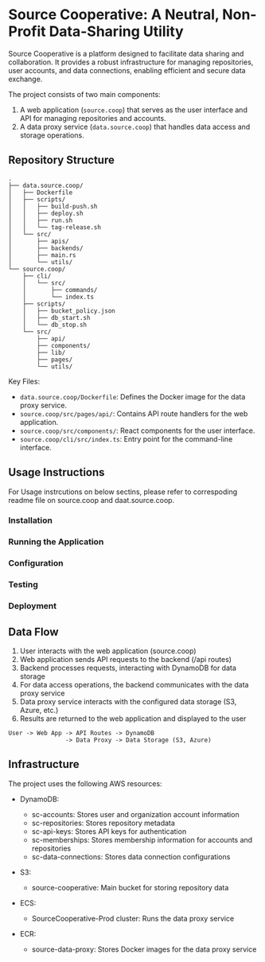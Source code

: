 # Source Cooperative: A Neutral, Non-Profit Data-Sharing Utility

Source Cooperative is a platform designed to facilitate data sharing and collaboration. It provides a robust infrastructure for managing repositories, user accounts, and data connections, enabling efficient and secure data exchange.

The project consists of two main components:
1. A web application (`source.coop`) that serves as the user interface and API for managing repositories and accounts.
2. A data proxy service (`data.source.coop`) that handles data access and storage operations.

## Repository Structure

```
.
├── data.source.coop/
│   ├── Dockerfile
│   ├── scripts/
│   │   ├── build-push.sh
│   │   ├── deploy.sh
│   │   ├── run.sh
│   │   └── tag-release.sh
│   └── src/
│       ├── apis/
│       ├── backends/
│       ├── main.rs
│       └── utils/
└── source.coop/
    ├── cli/
    │   └── src/
    │       ├── commands/
    │       └── index.ts
    ├── scripts/
    │   ├── bucket_policy.json
    │   ├── db_start.sh
    │   └── db_stop.sh
    └── src/
        ├── api/
        ├── components/
        ├── lib/
        ├── pages/
        └── utils/
```

Key Files:
- `data.source.coop/Dockerfile`: Defines the Docker image for the data proxy service.
- `source.coop/src/pages/api/`: Contains API route handlers for the web application.
- `source.coop/src/components/`: React components for the user interface.
- `source.coop/cli/src/index.ts`: Entry point for the command-line interface.

## Usage Instructions
For Usage instrcutions on below sectins, please refer to correspoding readme file on source.coop and daat.source.coop.

### Installation
### Running the Application
### Configuration
### Testing
### Deployment


## Data Flow

1. User interacts with the web application (source.coop)
2. Web application sends API requests to the backend (/api routes)
3. Backend processes requests, interacting with DynamoDB for data storage
4. For data access operations, the backend communicates with the data proxy service
5. Data proxy service interacts with the configured data storage (S3, Azure, etc.)
6. Results are returned to the web application and displayed to the user

```
User -> Web App -> API Routes -> DynamoDB
                -> Data Proxy -> Data Storage (S3, Azure)
```

## Infrastructure

The project uses the following AWS resources:

- DynamoDB:
  - sc-accounts: Stores user and organization account information
  - sc-repositories: Stores repository metadata
  - sc-api-keys: Stores API keys for authentication
  - sc-memberships: Stores membership information for accounts and repositories
  - sc-data-connections: Stores data connection configurations

- S3:
  - source-cooperative: Main bucket for storing repository data

- ECS:
  - SourceCooperative-Prod cluster: Runs the data proxy service

- ECR:
  - source-data-proxy: Stores Docker images for the data proxy service
